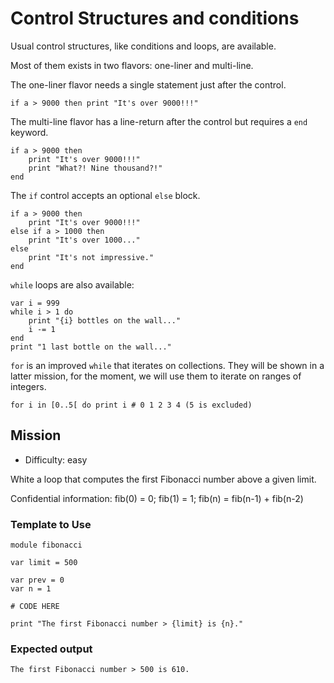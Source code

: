 # Control Structures and conditions

Usual control structures, like conditions and loops, are available.

Most of them exists in two flavors: one-liner and multi-line.

The one-liner flavor needs a single statement just after the control.

~~~nit
if a > 9000 then print "It's over 9000!!!"
~~~

The multi-line flavor has a line-return after the control but requires a `end` keyword.

~~~nit
if a > 9000 then
	print "It's over 9000!!!"
	print "What?! Nine thousand?!"
end
~~~


The `if` control accepts an optional `else` block.

~~~nit
if a > 9000 then
	print "It's over 9000!!!"
else if a > 1000 then
	print "It's over 1000..."
else
	print "It's not impressive."
end
~~~


`while` loops are also available:

~~~nit
var i = 999
while i > 1 do
	print "{i} bottles on the wall..."
	i -= 1
end
print "1 last bottle on the wall..."
~~~

`for` is an improved `while` that iterates on collections.
They will be shown in a latter mission, for the moment, we will use them to iterate on ranges of integers.

~~~nit
for i in [0..5[ do print i # 0 1 2 3 4 (5 is excluded)
~~~

## Mission

* Difficulty: easy

White a loop that computes the first Fibonacci number above a given limit. 

Confidential information: fib(0) = 0; fib(1) = 1; fib(n) = fib(n-1) + fib(n-2)

### Template to Use

~~~nit
module fibonacci

var limit = 500

var prev = 0
var n = 1

# CODE HERE

print "The first Fibonacci number > {limit} is {n}."
~~~

### Expected output

~~~
The first Fibonacci number > 500 is 610.
~~~
